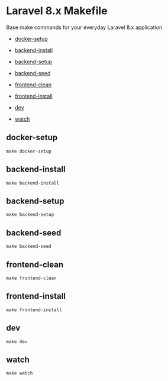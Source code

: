 # Laravel 8.x Makefile

Base make commands for your everyday Laravel 8.x application


* [docker-setup](#docker-setup)

* [backend-install](#backend-install)

* [backend-setup](#backend-setup)

* [backend-seed](#backend-seed)

* [frontend-clean](#frontend-clean)

* [frontend-install](#frontend-install)

* [dev](#dev)

* [watch](#watch)


## docker-setup
`make docker-setup`


## backend-install
`make backend-install`


## backend-setup
`make backend-setup`


## backend-seed
`make backend-seed`


## frontend-clean
`make frontend-clean`


## frontend-install
`make frontend-install`


## dev
`make dev`


## watch
`make watch`
